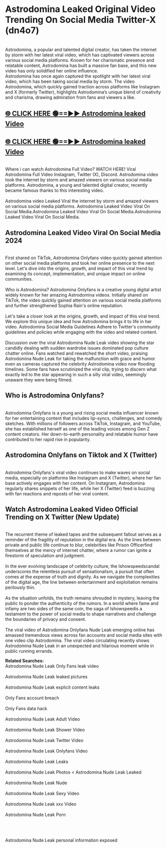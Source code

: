 # Astrodomina Leaked Original Video Trending On Social Media Twitter-X (dn4o7)

<br>
Astrodomina, a popular and talented digital creator, has taken the internet by storm with her latest viral video, which has captivated viewers across various social media platforms. Known for her charismatic presence and relatable content, Astrodomina has built a massive fan base, and this new video has only solidified her online influence.
<br>
Astrodomina has once again captured the spotlight with her latest viral video, which has been taking social media by storm. The video Astrodomina, which quickly gained traction across platforms like Instagram and X (formerly Twitter), highlights Astrodomina’s unique blend of creativity and charisma, drawing admiration from fans and viewers a like.
<br>

## [🌐 CLICK HERE 🟢==►►  Astrodomina leaked Video ](https://onlyclips.site?title=Astrodomina&ref=git)

## [🌐 CLICK HERE 🟢==►►  Astrodomina leaked Video ](https://onlyclips.site?title=Astrodomina&ref=git)



<br>
Where i can watch Astrodomina Full Video? WATCH HERE! Viral Astrodomina Full Video Instagram, Twitter (X), Discord. Astrodomina video took the internet by storm and amazed viewers on various social media platforms. Astrodomina, a young and talented digital creator, recently became famous thanks to this interesting video.
<br><br>
Astrodomina video Leaked Viral the internet by storm and amazed viewers on various social media platforms. Astrodomina Leaked Video Viral On Social Media.Astrodomina Leaked Video Viral On Social Media.Astrodomina Leaked Video Viral On Social Media.
<br>

<h2>Astrodomina Leaked Video Viral On Social Media 2024</h2>
<br>
First shared on TikTok, Astrodomina Onlyfans video quickly gained attention on other social media platforms and took her online presence to the next level. Let's dive into the origins, growth, and impact of this viral trend by examining its concept, implementation, and unique impact on online communities.
<br><br>
Who is Astrodomina? Astrodomina Onlyfans is a creative young digital artist widely known for her amazing Astrodomina videos. Initially shared on TikTok, the video quickly gained attention on various social media platforms and further strengthened Sophia Rain's online reputation.
<br><br>
Let's take a closer look at the origins, growth, and impact of this viral trend. We explore this unique idea and how Astrodomina brings it to life in her video. Astrodomina Social Media Guidelines Adhere to Twitter's community guidelines and policies while engaging with the video and related content.
<br><br>
Discussion over the viral Astrodomina Nude Leak video showing the star candidly dealing with sudden wardrobe issues dominated pop culture chatter online. Fans watched and rewatched the short video, praising Astrodomina Nude Leak for taking the malfunction with grace and humor even as cameras captured the celebrity Astrodomina video now flooding timelines. Some fans have scrutinized the viral clip, trying to discern what exactly led to the star appearing in such a silly viral video, seemingly unaware they were being filmed.
<br>

<h2>Who is Astrodomina Onlyfans?</h2>
<br>
Astrodomina Onlyfans is a young and rising social media influencer known for her entertaining content that includes lip-syncs, challenges, and comedy sketches. With millions of followers across TikTok, Instagram, and YouTube, she has established herself as one of the leading voices among Gen Z content creators. Her down-to-earth personality and relatable humor have contributed to her rapid rise in popularity.
<br>
<h2>Astrodomina Onlyfans on Tiktok and X (Twitter)</h2>
<br>
Astrodomina Onlyfans's viral video continues to make waves on social media, especially on platforms like Instagram and X (Twitter), where her fan base actively engages with her content. On Instagram, Astrodomina regularly shares snippets of her life, while her X (Twitter) feed is buzzing with fan reactions and reposts of her viral content.
<br>
<h2>Watch Astrodomina Leaked Video Official Trending on X Twitter (New Update)</h2>
<br>
The recurrent theme of leaked tapes and the subsequent fallout serves as a reminder of the fragility of reputation in the digital era. As the lines between private and public life continue to blur, celebrities like Prison Officerfind themselves at the mercy of internet chatter, where a rumor can ignite a firestorm of speculation and judgment.
<br><br>
In the ever evolving landscape of celebrity culture, the Ishowspeedscandal underscores the relentless pursuit of sensationalism, a pursuit that often comes at the expense of truth and dignity. As we navigate the complexities of the digital age, the line between entertainment and exploitation remains perilously thin.
<br><br>
As the situation unfolds, the truth remains shrouded in mystery, leaving the public to ponder the authenticity of the rumors. In a world where fame and infamy are two sides of the same coin, the saga of Ishowspeedis a testament to the power of social media to shape narratives and challenge the boundaries of privacy and consent.
<br><br>
The viral video of Astrodomina Onlyfans Nude Leak emerging online has amassed tremendous views across fan accounts and social media sites with one video clip Astrodomina. The viral video circulating recently shows Astrodomina Nude Leak in an unexpected and hilarious moment while in public running errands.
<br>

<strong>Related Searches:</strong>
<br>
Astrodomina Nude Leak Only Fans leak video
<br><br>
Astrodomina Nude Leak leaked pictures
<br><br>
Astrodomina Nude Leak explicit content leaks
<br><br>
Only Fans account breach
<br><br>
Only Fans data hack
<br><br>
Astrodomina Nude Leak Adult Video
<br><br>
Astrodomina Nude Leak Shower Video
<br><br>
Astrodomina Nude Leak Twitter Video
<br><br>
Astrodomina Nude Leak Onlyfans Video
<br><br>
Astrodomina Nude Leak Leaks
<br><br>
Astrodomina Nude Leak Photos
<
Astrodomina Nude Leak Leaked
<br><br>
Astrodomina Nude Leak Nude
<br><br>
Astrodomina Nude Leak Sexy Video
<br><br>
Astrodomina Nude Leak xxx Video
<br><br>
Astrodomina Nude Leak Porn
<br><br>

<br><br>
Astrodomina Nude Leak personal information exposed